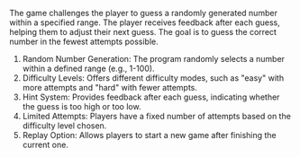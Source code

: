  The game challenges the player to guess a randomly generated number within a specified range. The player receives feedback after each guess, helping them to adjust their next guess. The goal is to guess the correct number in the fewest attempts possible.
1. Random Number Generation: The program randomly selects a number within a defined range (e.g., 1-100).
2. Difficulty Levels: Offers different difficulty modes, such as "easy" with more attempts and "hard" with fewer attempts.
3. Hint System: Provides feedback after each guess, indicating whether the guess is too high or too low.
4. Limited Attempts: Players have a fixed number of attempts based on the difficulty level chosen.
5. Replay Option: Allows players to start a new game after finishing the current one.
